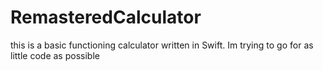 # RemasteredCalculator

this is a basic functioning calculator written in Swift. Im trying to go for as little code as possible
